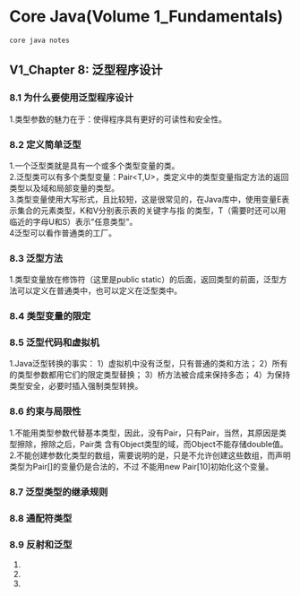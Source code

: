 # Core Java(Volume 1_Fundamentals)
    core java notes
## V1_Chapter 8: 泛型程序设计
### 8.1 为什么要使用泛型程序设计
1.类型参数的魅力在于：使得程序具有更好的可读性和安全性。
### 8.2 定义简单泛型
1.一个泛型类就是具有一个或多个类型变量的类。   
2.泛型类可以有多个类型变量：Pair<T,U>，类定义中的类型变量指定方法的返回类型以及域和局部变量的类型。   
3.类型变量使用大写形式，且比较短，这是很常见的，在Java库中，使用变量E表示集合的元素类型，K和V分别表示表的关键字与指
的类型，T（需要时还可以用临近的字母U和S）表示"任意类型"。   
4泛型可以看作普通类的工厂。 
### 8.3 泛型方法
1.类型变量放在修饰符（这里是public static）的后面，返回类型的前面，泛型方法可以定义在普通类中，也可以定义在泛型类中。 
### 8.4 类型变量的限定
### 8.5 泛型代码和虚拟机
1.Java泛型转换的事实：
1）虚拟机中没有泛型，只有普通的类和方法；
2）所有的类型参数都用它们的限定类型替换；
3）桥方法被合成来保持多态；
4）为保持类型安全，必要时插入强制类型转换。
### 8.6 约束与局限性
1.不能用类型参数代替基本类型，因此，没有Pair<double>，只有Pair<Double>，当然，其原因是类型擦除，擦除之后，Pair类
含有Object类型的域，而Object不能存储double值。    
2.不能创建参数化类型的数组，需要说明的是，只是不允许创建这些数组，而声明类型为Pair<String>[]的变量仍是合法的，不过
不能用new Pair<String>[10]初始化这个变量。   
### 8.7 泛型类型的继承规则
### 8.8 通配符类型
### 8.9 反射和泛型
1.
2.
3.
